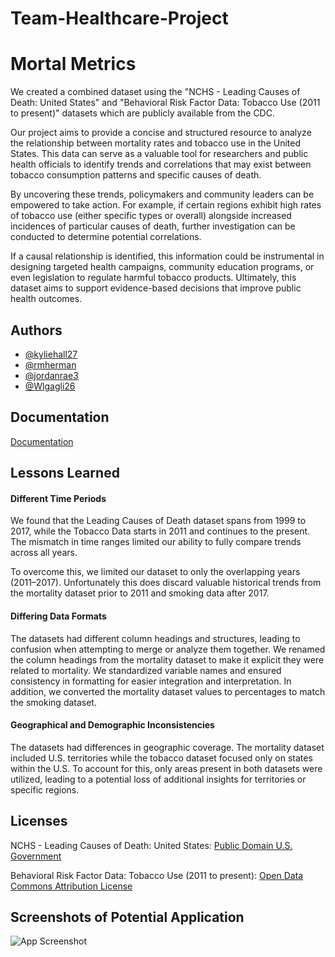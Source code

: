 # Team-Healthcare-Project
# Mortal Metrics

We created a combined dataset using the "NCHS - Leading Causes of Death: United States" and "Behavioral Risk Factor Data: Tobacco Use (2011 to present)" datasets which are publicly available from the CDC.

Our project aims to provide a concise and structured resource to analyze the relationship between mortality rates and tobacco use in the United States. This data can serve as a valuable tool for researchers and public health officials to identify trends and correlations that may exist between tobacco consumption patterns and specific causes of death.

By uncovering these trends, policymakers and community leaders can be empowered to take action. For example, if certain regions exhibit high rates of tobacco use (either specific types or overall) alongside increased incidences of particular causes of death, further investigation can be conducted to determine potential correlations.

If a causal relationship is identified, this information could be instrumental in designing targeted health campaigns, community education programs, or even legislation to regulate harmful tobacco products. Ultimately, this dataset aims to support evidence-based decisions that improve public health outcomes.


## Authors

- [@kyliehall27](https://github.com/kyliehall27)
- [@rmherman](https://github.com/rmherman)
- [@jordanrae3](https://github.com/jordanrae3)
- [@Wlgagli26](https://github.com/Wlgagli26)


## Documentation

[Documentation](https://github.com/rmherman/Team-Healthcare-Project/blob/14ea984bc2c87601f6e1cbda43842ab20248fbf8/Team_Healthcare_Project.ipynb)


## Lessons Learned

#### Different Time Periods
We found that the Leading Causes of Death dataset spans from 1999 to 2017, while the Tobacco Data starts in 2011 and continues to the present. The mismatch in time ranges limited our ability to fully compare trends across all years.

To overcome this, we limited our dataset to only the overlapping years (2011–2017). Unfortunately this does discard valuable historical trends from the mortality dataset prior to 2011 and smoking data after 2017.

#### Differing Data Formats
The datasets had different column headings and structures, leading to confusion when attempting to merge or analyze them together.
We renamed the column headings from the mortality dataset to make it explicit they were related to mortality. We standardized variable names and ensured consistency in formatting for easier integration and interpretation. In addition, we converted the mortality dataset values to percentages to match the smoking dataset.

#### Geographical and Demographic Inconsistencies
The datasets had differences in geographic coverage. The mortality dataset included U.S. territories while the tobacco dataset focused only on states within the U.S. To account for this, only areas present in both datasets were utilized, leading to a potential loss of additional insights for territories or specific regions.
## Licenses

NCHS - Leading Causes of Death: United States:
[Public Domain U.S. Government](https://www.usa.gov/government-copyright)

Behavioral Risk Factor Data: Tobacco Use (2011 to present): [Open Data Commons Attribution License](https://opendatacommons.org/licenses/by/1-0/)
## Screenshots of Potential Application

![App Screenshot](https://via.placeholder.com/468x300?text=App+Screenshot+Here)
